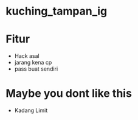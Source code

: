 # kuching_tampan_ig
# Fitur
+ Hack asal
+ jarang kena cp
+ pass buat sendiri
# Maybe you dont like this
+ Kadang Limit
